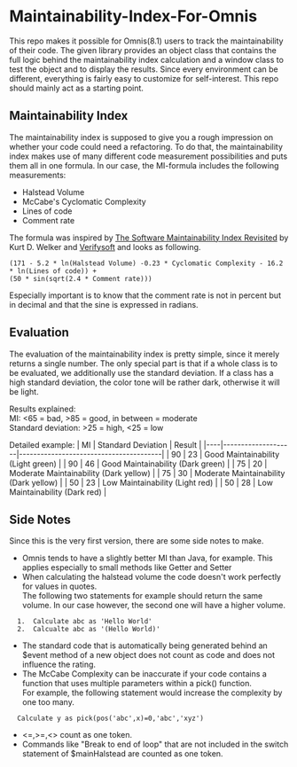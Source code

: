 [1]: http://web.archive.org/web/20021120101304/http://www.stsc.hill.af.mil/crosstalk/2001/08/welker.html
[2]: http://www.verifysoft.com/en_maintainability.html

# Maintainability-Index-For-Omnis
This repo makes it possible for Omnis(8.1) users to track the maintainability of their code. The given library provides an object class that contains the full logic behind the maintainability index calculation and a window class to test the object and to display the results.
Since every environment can be different, everything is fairly easy to customize for self-interest. This repo should mainly act as a starting point.
## Maintainability Index
The maintainability index is supposed to give you a rough impression on whether your code could need a refactoring. To do that, the maintainability index makes use of many different code measurement possibilities and puts them all in one formula. In our case, the MI-formula includes the following measurements:

* Halstead Volume
* McCabe's Cyclomatic Complexity
* Lines of code
* Comment rate

The formula was inspired by [The Software Maintainability Index Revisited][1] by Kurt D. Welker and [Verifysoft][2] and looks as following.
~~~~
(171 - 5.2 * ln(Halstead Volume) -0.23 * Cyclomatic Complexity - 16.2 * ln(Lines of code)) + 
(50 * sin(sqrt(2.4 * Comment rate)))
~~~~
Especially important is to know that the comment rate is not in percent but in decimal and that the sine is expressed in radians.

## Evaluation
The evaluation of the maintainability index is pretty simple, since it merely returns a single number. The only special part is that if a whole class is to be evaluated, we additionally use the standard deviation. If a class has a high standard deviation, the color tone will be rather dark, otherwise it will be light. 

Results explained:  
MI: <65 = bad, >85 = good, in between = moderate  
Standard deviation: >25 = high, <25 = low  
  
Detailed example:
| MI | Standard Deviation | Result                                 |
|----|--------------------|----------------------------------------|
| 90 | 23                 | Good Maintainability (Light green)     |
| 90 | 46                 | Good Maintainability (Dark green)      |
| 75 | 20                 | Moderate Maintainability (Dark yellow) |
| 75 | 30                 | Moderate Maintainability (Dark yellow) |
| 50 | 23                 | Low Maintainability (Light red)        |
| 50 | 28                 | Low Maintainability (Dark red)         |

## Side Notes
Since this is the very first version, there are some side notes to make.
* Omnis tends to have a slightly better MI than Java, for example. This applies especially to small methods like Getter and Setter
* When calculating the halstead volume the code doesn't work perfectly for values in quotes.  
  The following two statements for example should return the same volume. In our case however, the second one will have a higher volume.
~~~~
  1.  Calculate abc as 'Hello World' 
  2.  Calcualte abc as '(Hello World)'
~~~~
* The standard code that is automatically being generated behind an $event method of a new object does not count as code and does not influence the rating.
* The McCabe Complexity can be inaccurate if your code contains a function that uses multiple parameters within a pick() function.  
  For example, the following statement would increase the complexity by one too many.
~~~~
  Calculate y as pick(pos('abc',x)=0,'abc','xyz')
~~~~
* <=,>=,<> count as one token.
* Commands like "Break to end of loop" that are not included in the switch statement of $mainHalstead are counted as one token.
